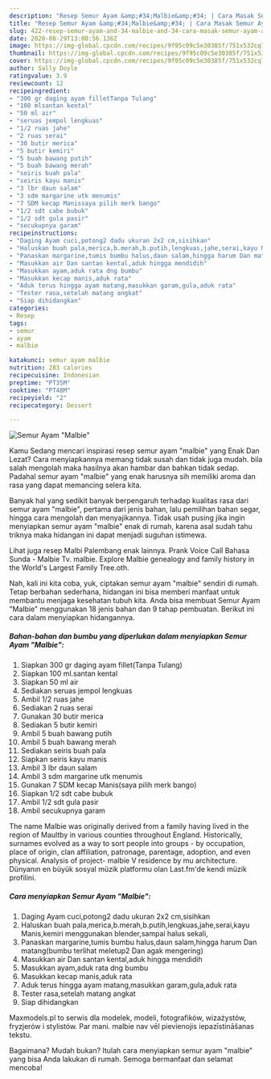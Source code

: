 ```yaml
---
description: "Resep Semur Ayam &amp;#34;Malbie&amp;#34; | Cara Masak Semur Ayam &amp;#34;Malbie&amp;#34; Yang Bisa Manjain Lidah"
title: "Resep Semur Ayam &amp;#34;Malbie&amp;#34; | Cara Masak Semur Ayam &amp;#34;Malbie&amp;#34; Yang Bisa Manjain Lidah"
slug: 422-resep-semur-ayam-and-34-malbie-and-34-cara-masak-semur-ayam-and-34-malbie-and-34-yang-bisa-manjain-lidah
date: 2020-08-29T13:00:56.136Z
image: https://img-global.cpcdn.com/recipes/9f95c09c5e30385f/751x532cq70/semur-ayam-malbie-foto-resep-utama.jpg
thumbnail: https://img-global.cpcdn.com/recipes/9f95c09c5e30385f/751x532cq70/semur-ayam-malbie-foto-resep-utama.jpg
cover: https://img-global.cpcdn.com/recipes/9f95c09c5e30385f/751x532cq70/semur-ayam-malbie-foto-resep-utama.jpg
author: Sally Doyle
ratingvalue: 3.9
reviewcount: 12
recipeingredient:
- "300 gr daging ayam filletTanpa Tulang"
- "100 mlsantan kental"
- "50 ml air"
- "seruas jempol lengkuas"
- "1/2 ruas jahe"
- "2 ruas serai"
- "30 butir merica"
- "5 butir kemiri"
- "5 buah bawang putih"
- "5 buah bawang merah"
- "seiris buah pala"
- "seiris kayu manis"
- "3 lbr daun salam"
- "3 sdm margarine utk menumis"
- "7 SDM kecap Manissaya pilih merk bango"
- "1/2 sdt cabe bubuk"
- "1/2 sdt gula pasir"
- "secukupnya garam"
recipeinstructions:
- "Daging Ayam cuci,potong2 dadu ukuran 2x2 cm,sisihkan"
- "Haluskan buah pala,merica,b.merah,b.putih,lengkuas,jahe,serai,kayu Manis,kemiri menggunakan blender,sampai halus sekali,"
- "Panaskan margarine,tumis bumbu halus,daun salam,hingga harum Dan matang(bumbu terlihat meletup2 Dan agak mengering)"
- "Masukkan air Dan santan kental,aduk hingga mendidih"
- "Masukkan ayam,aduk rata dng bumbu"
- "Masukkan kecap manis,aduk rata"
- "Aduk terus hingga ayam matang,masukkan garam,gula,aduk rata"
- "Tester rasa,setelah matang angkat"
- "Siap dihidangkan"
categories:
- Resep
tags:
- semur
- ayam
- malbie

katakunci: semur ayam malbie 
nutrition: 283 calories
recipecuisine: Indonesian
preptime: "PT35M"
cooktime: "PT48M"
recipeyield: "2"
recipecategory: Dessert

---
```



![Semur Ayam &#34;Malbie&#34;](https://img-global.cpcdn.com/recipes/9f95c09c5e30385f/751x532cq70/semur-ayam-malbie-foto-resep-utama.jpg)

Kamu Sedang mencari inspirasi resep semur ayam &#34;malbie&#34; yang Enak Dan Lezat? Cara menyiapkannya memang tidak susah dan tidak juga mudah. bila salah mengolah maka hasilnya akan hambar dan bahkan tidak sedap. Padahal semur ayam &#34;malbie&#34; yang enak harusnya sih memiliki aroma dan rasa yang dapat memancing selera kita.

Banyak hal yang sedikit banyak berpengaruh terhadap kualitas rasa dari semur ayam &#34;malbie&#34;, pertama dari jenis bahan, lalu pemilihan bahan segar, hingga cara mengolah dan menyajikannya. Tidak usah pusing jika ingin menyiapkan semur ayam &#34;malbie&#34; enak di rumah, karena asal sudah tahu triknya maka hidangan ini dapat menjadi suguhan istimewa.

Lihat juga resep Malbi Palembang enak lainnya. Prank Voice Call Bahasa Sunda - Malbie Tv. malbie. Explore Malbie genealogy and family history in the World&#39;s Largest Family Tree.oth.


Nah, kali ini kita coba, yuk, ciptakan semur ayam &#34;malbie&#34; sendiri di rumah. Tetap berbahan sederhana, hidangan ini bisa memberi manfaat untuk membantu menjaga kesehatan tubuh kita. Anda bisa membuat Semur Ayam &#34;Malbie&#34; menggunakan 18 jenis bahan dan 9 tahap pembuatan. Berikut ini cara dalam menyiapkan hidangannya.

<!--inarticleads1-->

##### Bahan-bahan dan bumbu yang diperlukan dalam menyiapkan Semur Ayam &#34;Malbie&#34;:

1. Siapkan 300 gr daging ayam fillet(Tanpa Tulang)
1. Siapkan 100 ml.santan kental
1. Siapkan 50 ml air
1. Sediakan seruas jempol lengkuas
1. Ambil 1/2 ruas jahe
1. Sediakan 2 ruas serai
1. Gunakan 30 butir merica
1. Sediakan 5 butir kemiri
1. Ambil 5 buah bawang putih
1. Ambil 5 buah bawang merah
1. Sediakan seiris buah pala
1. Siapkan seiris kayu manis
1. Ambil 3 lbr daun salam
1. Ambil 3 sdm margarine utk menumis
1. Gunakan 7 SDM kecap Manis(saya pilih merk bango)
1. Siapkan 1/2 sdt cabe bubuk
1. Ambil 1/2 sdt gula pasir
1. Ambil secukupnya garam


The name Malbie was originally derived from a family having lived in the region of Maultby in various counties throughout England. Historically, surnames evolved as a way to sort people into groups - by occupation, place of origin, clan affiliation, patronage, parentage, adoption, and even physical. Analysis of project- malbie V residence by mu architecture. Dünyanın en büyük sosyal müzik platformu olan Last.fm&#39;de kendi müzik profilini. 

<!--inarticleads2-->

##### Cara menyiapkan Semur Ayam &#34;Malbie&#34;:

1. Daging Ayam cuci,potong2 dadu ukuran 2x2 cm,sisihkan
1. Haluskan buah pala,merica,b.merah,b.putih,lengkuas,jahe,serai,kayu Manis,kemiri menggunakan blender,sampai halus sekali,
1. Panaskan margarine,tumis bumbu halus,daun salam,hingga harum Dan matang(bumbu terlihat meletup2 Dan agak mengering)
1. Masukkan air Dan santan kental,aduk hingga mendidih
1. Masukkan ayam,aduk rata dng bumbu
1. Masukkan kecap manis,aduk rata
1. Aduk terus hingga ayam matang,masukkan garam,gula,aduk rata
1. Tester rasa,setelah matang angkat
1. Siap dihidangkan


Maxmodels.pl to serwis dla modelek, modeli, fotografików, wizażystów, fryzjerów i stylistów. Par mani. malbie nav vēl pievienojis iepazīstināšanas tekstu. 

Bagaimana? Mudah bukan? Itulah cara menyiapkan semur ayam &#34;malbie&#34; yang bisa Anda lakukan di rumah. Semoga bermanfaat dan selamat mencoba!
